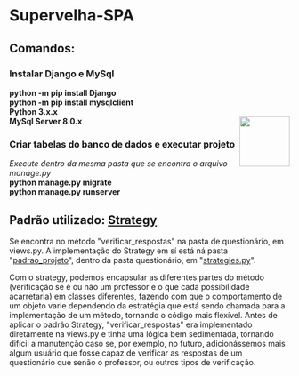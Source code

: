 
# Supervelha-SPA

## Comandos: 

### Instalar Django e MySql 

<div>
<b>python -m pip install Django <br>
python -m pip install mysqlclient <br>
Python 3.x.x <br>
MySql Server 8.0.x
</b>
<picture><source media="(min-width: 500px)" srcset="https://cdn-icons-png.flaticon.com/128/7207/7207376.png" width="90px" align="right"> <img media="(max-width: 501px)" src="https://cdn-icons-png.flaticon.com/128/7207/7207376.png" width="60px" align="right"  style="margin: 0; padding: 0;"></picture>
  
### Criar tabelas do banco de dados e executar projeto

<i>Execute dentro da mesma pasta que se encontra o arquivo manage.py</i> <br>
<b>
python manage.py migrate <br>
python manage.py runserver <br>
</b>
</div>

## Padrão utilizado: <a href="https://refactoring.guru/pt-br/design-patterns/strategy" target="_blank">Strategy</a>
Se encontra no método "verificar_respostas" na pasta de questionário, em views.py. A implementação do Strategy em sí está ná pasta "<a href="https://github.com/virocha11/Supervelha-SPA/tree/main/back_end/questionario/padrao_projeto" target="_blank">padrao_projeto</a>", dentro da pasta questionário, em "<a href="https://github.com/virocha11/Supervelha-SPA/blob/main/back_end/questionario/padrao_projeto/strategies.py" target="_blank">strategies.py</a>".

Com o strategy, podemos encapsular as diferentes partes do método (verificação se é ou não um professor e o que cada possibilidade acarretaria) em classes diferentes, fazendo com que o comportamento de um objeto varie dependendo da estratégia que está sendo chamada para a implementação de um método, tornando o código mais flexível.
Antes de aplicar o padrão Strategy, "verificar_respostas" era implementado diretamente na views.py e tinha uma lógica bem sedimentada, tornando difícil a manutenção caso se, por exemplo, no futuro, adicionássemos mais algum usuário que fosse capaz de verificar as respostas de um questionário que senão o professor, ou outros tipos de verificação.

